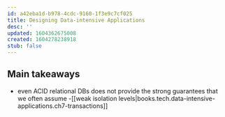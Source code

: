 ```yaml
---
id: a42eba1d-b978-4cdc-9160-1f3e9c7cf025
title: Designing Data-intensive Applications
desc: ''
updated: 1604362675008
created: 1604278238918
stub: false
---
```


## Main takeaways 

- even ACID relational DBs does not provide the strong guarantees that we often assume  -[[weak isolation levels|books.tech.data-intensive-applications.ch7-transactions]]
